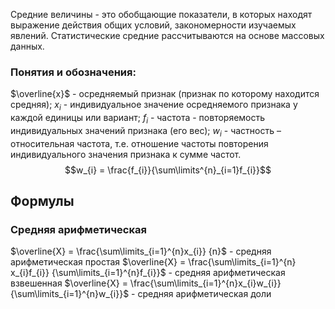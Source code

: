 Средние величины - это обобщающие показатели, в которых находят выражение  действия общих условий, закономерности изучаемых явлений.
Статистические средние рассчитываются на основе массовых данных. 
### Понятия и обозначения:
$\overline{x}$ - осредняемый признак (признак по которому находится средняя);
$x_{i}$ - индивидуальное значение осредняемого признака у каждой единицы или вариант;
$f_{i}$ - частота - повторяемость индивидуальных значений признака (его вес);
$w_{i}$ - частность – относительная частота, т.е. отношение частоты повторения индивидуального значения признака к сумме частот.
$$w_{i} = \frac{f_{i}}{\sum\limits^{n}_{i=1}f_{i}}$$
## Формулы
### Средняя арифметическая
 $\overline{Х} = \frac{\sum\limits_{i=1}^{n}х_{i}} {n}$ - средняя арифметическая простая
  $\overline{Х} = \frac{\sum\limits_{i=1}^{n}х_{i}f_{i}} {\sum\limits_{i=1}^{n}f_{i}}$ - средняя арифметическая взвешенная
  $\overline{Х} = \frac{\sum\limits_{i=1}^{n}х_{i}w_{i}} {\sum\limits_{i=1}^{n}w_{i}}$ - средняя арифметическая доли